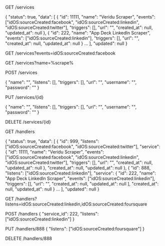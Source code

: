 GET /services

{
    "status": true,
    "data": [
        {
            "id": 11111,
            "name": "Veridu Scraper",
            "events": ["idOS:sourceCreated:facebook", "idOS:sourceCreated:linkedin", "idOS:sourceCreated:twitter"],
            "triggers": [],
            "url": "",
            "created_at": null,
            "updated_at": null
        },
        {
            "id": 222,
            "name": "App Deck LinkedIn Scraper",
            "events": ["idOS:sourceCreated:linkedin"],
            "triggers": [],
            "url": "",
            "created_at": null,
            "updated_at": null
        }
        ...
    ],
    "updated": null
}

GET /services?events=idOS:sourceCreated:facebook

GET /services?name=%scrape%

POST /services

{
    "name": "",
    "listens": [],
    "triggers": [],
    "url": "",
    "username": "",
    "password": ""
}

PUT /services/{id}

{
    "name": "",
    "listens": [],
    "triggers": [],
    "url": "",
    "username": "",
    "password": ""
}

DELETE /services/{id}

GET /handlers

{
    "status": true,
    "data": [
        {
            "id": 999,
            "listens": ["idOS:sourceCreated:facebook", "idOS:sourceCreated:twitter"],
            "service": {
                "id": 11111,
                "name": "Veridu Scraper",
                "events": ["idOS:sourceCreated:facebook", "idOS:sourceCreated:linkedin", "idOS:sourceCreated:twitter"],
                "triggers": [],
                "url": "",
                "created_at": null,
                "updated_at": null
            },
            "created_at": null,
            "updated_at": null
        },
        {
            "id": 888,
            "listens": ["idOS:sourceCreated:linkedin"],
            "service": {
                "id": 222,
                "name": "App Deck LinkedIn Scraper",
                "events": ["idOS:sourceCreated:linkedin"],
                "triggers": [],
                "url": "",
                "created_at": null,
                "updated_at": null
            ],
            "created_at": null,
            "updated_at": null
        }
        ...
    ],
    "updated": null
}

GET /handlers?listens=idOS:sourceCreated:linkedin,idOS:sourceCreated:foursquare

POST /handlers
{
    "service_id": 222,
    "listens": ["idOS:sourceCreated:linkedin"]
}

PUT /handlers/888
{
    "listens": ["idOS:sourceCreated:foursquare"]
}

DELETE /handlers/888